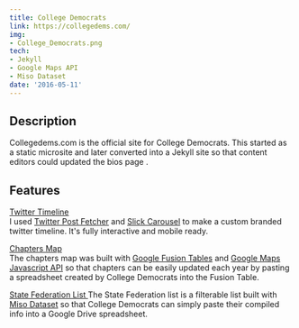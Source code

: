 ```yaml
---
title: College Democrats
link: https://collegedems.com/
img:
- College_Democrats.png
tech:
- Jekyll
- Google Maps API
- Miso Dataset
date: '2016-05-11'
---
```


## Description
Collegedems.com  is the official site for College Democrats. This started as a static microsite and later converted into a Jekyll site so that content editors could updated the bios page .
## Features
[Twitter Timeline](http://)  
I used [Twitter Post Fetcher](https://github.com/jasonmayes/Twitter-Post-Fetcher)  and [Slick Carousel](http://kenwheeler.github.io/slick/) to make a custom branded twitter timeline. It's fully interactive and mobile ready.

[Chapters Map](https://collegedems.com/chapters.html)  
The chapters map was built with [Google Fusion Tables](https://support.google.com/fusiontables/answer/2571232) and [Google Maps Javascript API](https://developers.google.com/maps/documentation/javascript/) so that chapters can be easily updated each year by pasting a spreadsheet created by College Democrats into the Fusion Table.

[State Federation List ](https://collegedems.com/chapters.html)
The State Federation list is a filterable list built with [Miso Dataset](http://misoproject.com/dataset/) so that College Democrats can simply paste their compiled info into a Google Drive spreadsheet.
